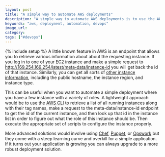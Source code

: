 ```yaml
---
layout: post
title: "A simple way to automate AWS deployments"
description: "A simple way to automate AWS deployments is to use the AWS CLI to retrieve information about every instance and then use the instancedata endpoint to retrieve information about the current instance."
keywords: "aws, deployment, automation, devops"
image_url:
category:
tags: ["#devops"]
---
```

{% include setup %}
A little known feature in AWS is an endpoint that allows you to retrieve various information about about the requesting instance. If you log in to one of your EC2 instance and make a simple request to http://169.254.169.254/latest/meta-data/instance-id you will get back the id of that instance. Similarly, you can get all sorts of <a href="http://docs.aws.amazon.com/AWSEC2/latest/UserGuide/AESDG-chapter-instancedata.html" target="_blank">other instance information</a>, including the public hostname, the instance region, and instance type.

This can be useful when you want to automate a simple deployment where you have a few instance with a variety of roles. A lightweight approach would be to use the <a href="https://aws.amazon.com/cli/" target="_blank">AWS CLI</a> to retrieve a list of all running instances along with their tag names, make a request to the meta-data/instance-id endpoint to get the id of the current instance, and then look up that id in the instance list in order to figure out what the role of this instance should be. Then execute the appropriate set of scripts to configure the instance properly.

More advanced solutions would involve using <a href="http://www.getchef.com/chef/" target="_blank">Chef</a>, <a href="http://puppetlabs.com/" target="_blank">Puppet</a>, or <a href="https://aws.amazon.com/opsworks/" target="_blank">Opswork</a> but they come with a steep learning curve and overkill for a simple application. If it turns out your application is growing you can always upgrade to a more robust deployment solution.